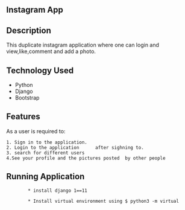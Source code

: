 ## Instagram App

## Description
This duplicate instagram application where one can login and view,like,comment and add a photo.

## Technology Used
* Python
* Django
* Bootstrap


## Features
As a user is required to:

    1. Sign in to the application.
    2. Login to the application      after sighning to.
    3. search for different users
    4.See your profile and the pictures posted  by other people


 ## Running Application
            * install django 1==11

            * Install virtual environment using $ python3 -m virtual
            